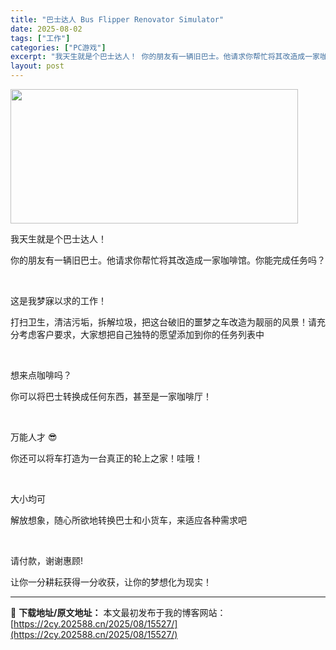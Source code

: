 ```yaml
---
title: "巴士达人 Bus Flipper Renovator Simulator"
date: 2025-08-02
tags: ["工作"]
categories: ["PC游戏"]
excerpt: "我天生就是个巴士达人！ 你的朋友有一辆旧巴士。他请求你帮忙将其改造成一家咖啡馆。你能完成任务吗？ ⠀ 这是我梦寐以求的工作！ 打扫卫生，清洁污垢，拆解垃圾，把这台破旧的噩梦之车改造为靓丽的风景！请充分考虑客户要求，大家想把自己独特的愿望添加到你的任务列表中 ⠀ 想来点咖啡吗？ 你可以将巴士转换成任何&hellip;"
layout: post
---
```


<img class="aligncenter size-full wp-image-15521" src="https://2cy.202588.cn/wp-content/uploads/2025/08/2025080212354356.webp" alt="" width="460" height="215" />

我天生就是个巴士达人！

你的朋友有一辆旧巴士。他请求你帮忙将其改造成一家咖啡馆。你能完成任务吗？

⠀

这是我梦寐以求的工作！

打扫卫生，清洁污垢，拆解垃圾，把这台破旧的噩梦之车改造为靓丽的风景！请充分考虑客户要求，大家想把自己独特的愿望添加到你的任务列表中

⠀

想来点咖啡吗？

你可以将巴士转换成任何东西，甚至是一家咖啡厅！

⠀

万能人才 😎

你还可以将车打造为一台真正的轮上之家！哇哦！

⠀

大小均可

解放想象，随心所欲地转换巴士和小货车，来适应各种需求吧

⠀

请付款，谢谢惠顾!

让你一分耕耘获得一分收获，让你的梦想化为现实！

---
📖 **下载地址/原文地址：** 本文最初发布于我的博客网站：[https://2cy.202588.cn/2025/08/15527/](https://2cy.202588.cn/2025/08/15527/)
